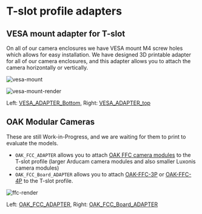 # T-slot profile adapters

## VESA mount adapter for T-slot

On all of our camera enclosures we have VESA mount M4 screw holes which allows for easy installation. We have designed 3D printable adapter for all of our camera
enclosures, and this adapter allows you to attach the camera horizontally or vertically.

![vesa-mount](https://user-images.githubusercontent.com/18037362/188183573-1c1ba7ed-ca95-4085-9673-666d6831d603.png)

![vesa-mount-render](https://user-images.githubusercontent.com/18037362/188178737-37e8d53c-e25e-4cec-8254-3d7e3c9bbc36.png)

Left: [VESA_ADAPTER_Bottom](./VESA_ADAPTER_Bottom.STEP), Right: [VESA_ADAPTER_top](./VESA_ADAPTER_top.STEP)

## OAK Modular Cameras

These are still Work-in-Progress, and we are waiting for them to print to evaluate the models.

- `OAK_FCC_ADAPTER` allows you to attach [OAK FFC camera modules](https://docs.luxonis.com/projects/hardware/en/latest/pages/arducam.html) to the T-slot profile (larger Arducam camera modules and also smaller Luxonis camera modules)
- `OAK_FCC_Board_ADAPTER` allows you to attach [OAK-FFC-3P](https://docs.luxonis.com/projects/hardware/en/latest/pages/DM1090.html) or [OAK-FFC-4P](https://docs.luxonis.com/projects/hardware/en/latest/pages/DD2090.html) to the T-slot profile.

![ffc-render](https://user-images.githubusercontent.com/18037362/188179175-2640b740-cfb3-47f5-b063-ce271b35597f.png)

Left: [OAK_FCC_ADAPTER](./OAK_FCC_ADAPTER.STEP), Right: [OAK_FCC_Board_ADAPTER](./OAK_FCC_Board_ADAPTER.STEP)
